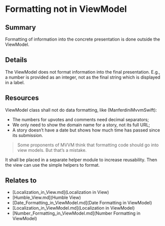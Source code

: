 # Formatting not in ViewModel

## Summary
Formatting of information into the concrete presentation is done outside the ViewModel.

## Details
The ViewModel does not format information into the final presentation. E.g., a number is provided as an integer, not as the final string which is displayed in a label.

## Resources
ViewModel class shall not do data formatting, like (ManferdiniMvvmSwift):
* The numbers for upvotes and comments need decimal separators;
* We only need to show the domain name for a story, not its full URL;
* A story doesn’t have a date but shows how much time has passed since its submission.
> Some proponents of MVVM think that formatting code should go into view models. But that’s a mistake.

It shall be placed in a separate helper module to increase reusability. Then the view can use the simple helpers to format.


## Relates to

* [Localization_in_View.md](Localization in View)
* [Humble_View.md](Humble View)
* [Date_Formatting_in_ViewModel.md](Date Formatting in ViewModel)
* [Localization_in_ViewModel.md](Localization in ViewModel)
* [Number_Formatting_in_ViewModel.md](Number Formatting in ViewModel)
